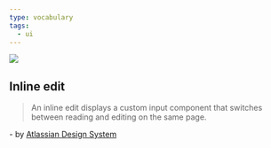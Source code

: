 ```yaml
---
type: vocabulary
tags:
  - ui
---
```

![](https://atlassian.design/static/e67cfafa772b0ab103e09e156ccfd56e/inline-edit.svg)

## Inline edit
> An inline edit displays a custom input component that switches between reading and editing on the same page.

\- by [Atlassian Design System](https://atlassian.design/components)